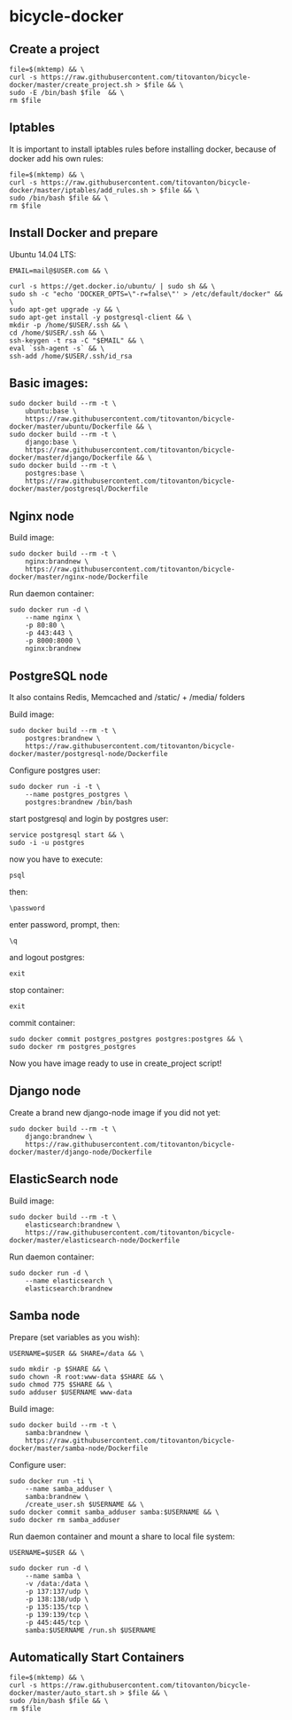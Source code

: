# bicycle-docker

## Create a project

    file=$(mktemp) && \
    curl -s https://raw.githubusercontent.com/titovanton/bicycle-docker/master/create_project.sh > $file && \
    sudo -E /bin/bash $file  && \
    rm $file

## Iptables

It is important to install iptables rules before installing docker, because of docker add his own rules:

    file=$(mktemp) && \
    curl -s https://raw.githubusercontent.com/titovanton/bicycle-docker/master/iptables/add_rules.sh > $file && \
    sudo /bin/bash $file && \
    rm $file


## Install Docker and prepare

Ubuntu 14.04 LTS:

    EMAIL=mail@$USER.com && \

    curl -s https://get.docker.io/ubuntu/ | sudo sh && \
    sudo sh -c "echo 'DOCKER_OPTS=\"-r=false\"' > /etc/default/docker" && \
    sudo apt-get upgrade -y && \
    sudo apt-get install -y postgresql-client && \
    mkdir -p /home/$USER/.ssh && \
    cd /home/$USER/.ssh && \
    ssh-keygen -t rsa -C "$EMAIL" && \
    eval `ssh-agent -s` && \
    ssh-add /home/$USER/.ssh/id_rsa

## Basic images:

    sudo docker build --rm -t \
        ubuntu:base \
        https://raw.githubusercontent.com/titovanton/bicycle-docker/master/ubuntu/Dockerfile && \
    sudo docker build --rm -t \
        django:base \
        https://raw.githubusercontent.com/titovanton/bicycle-docker/master/django/Dockerfile && \
    sudo docker build --rm -t \
        postgres:base \
        https://raw.githubusercontent.com/titovanton/bicycle-docker/master/postgresql/Dockerfile

## Nginx node

Build image:

    sudo docker build --rm -t \
        nginx:brandnew \
        https://raw.githubusercontent.com/titovanton/bicycle-docker/master/nginx-node/Dockerfile

Run daemon container:

    sudo docker run -d \
        --name nginx \
        -p 80:80 \
        -p 443:443 \
        -p 8000:8000 \
        nginx:brandnew

## PostgreSQL node

It also contains Redis, Memcached and /static/ + /media/ folders

Build image:

    sudo docker build --rm -t \
        postgres:brandnew \
        https://raw.githubusercontent.com/titovanton/bicycle-docker/master/postgresql-node/Dockerfile

Configure postgres user:

    sudo docker run -i -t \
        --name postgres_postgres \
        postgres:brandnew /bin/bash

start postgresql and login by postgres user:

    service postgresql start && \
    sudo -i -u postgres

now you have to execute:
    
    psql

then:
    
    \password

enter password, prompt, then:

    \q

and logout postgres:

    exit

stop container:

    exit

commit container:

    sudo docker commit postgres_postgres postgres:postgres && \
    sudo docker rm postgres_postgres

Now you have image ready to use in create_project script!


## Django node

Create a brand new django-node image if you did not yet:

    sudo docker build --rm -t \
        django:brandnew \
        https://raw.githubusercontent.com/titovanton/bicycle-docker/master/django-node/Dockerfile

## ElasticSearch node

Build image:

    sudo docker build --rm -t \
        elasticsearch:brandnew \
        https://raw.githubusercontent.com/titovanton/bicycle-docker/master/elasticsearch-node/Dockerfile

Run daemon container:

    sudo docker run -d \
        --name elasticsearch \
        elasticsearch:brandnew

## Samba node

Prepare (set variables as you wish):

    USERNAME=$USER && SHARE=/data && \

    sudo mkdir -p $SHARE && \
    sudo chown -R root:www-data $SHARE && \
    sudo chmod 775 $SHARE && \
    sudo adduser $USERNAME www-data

Build image:

    sudo docker build --rm -t \
        samba:brandnew \
        https://raw.githubusercontent.com/titovanton/bicycle-docker/master/samba-node/Dockerfile

Configure user:

    sudo docker run -ti \
        --name samba_adduser \
        samba:brandnew \
        /create_user.sh $USERNAME && \
    sudo docker commit samba_adduser samba:$USERNAME && \
    sudo docker rm samba_adduser

Run daemon container and mount a share to local file system:

    USERNAME=$USER && \

    sudo docker run -d \
        --name samba \
        -v /data:/data \
        -p 137:137/udp \
        -p 138:138/udp \
        -p 135:135/tcp \
        -p 139:139/tcp \
        -p 445:445/tcp \
        samba:$USERNAME /run.sh $USERNAME

## Automatically Start Containers

    file=$(mktemp) && \
    curl -s https://raw.githubusercontent.com/titovanton/bicycle-docker/master/auto_start.sh > $file && \
    sudo /bin/bash $file && \
    rm $file